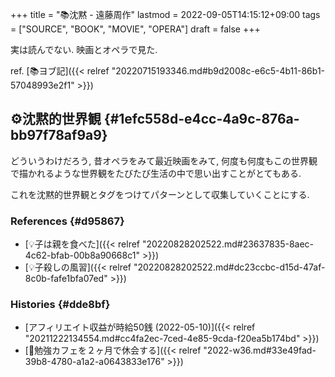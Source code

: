 +++
title = "📚沈黙 - 遠藤周作"
lastmod = 2022-09-05T14:15:12+09:00
tags = ["SOURCE", "BOOK", "MOVIE", "OPERA"]
draft = false
+++

実は読んでない. 映画とオペラで見た.

ref. [📚ヨブ記]({{< relref "20220715193346.md#b9d2008c-e6c5-4b11-86b1-57048993e2f1" >}})


## ⚙沈黙的世界観 {#1efc558d-e4cc-4a9c-876a-bb97f78af9a9}

どういうわけだろう, 昔オペラをみて最近映画をみて, 何度も何度もこの世界観で描かれるような世界観をたびたび生活の中で思い出すことがとてもある.

これを沈黙的世界観とタグをつけてパターンとして収集していくことにする.


### References {#d95867}

-   [💡子は親を食べた]({{< relref "20220828202522.md#23637835-8aec-4c62-bfab-00b8a90668c1" >}})
-   [💡子殺しの風習]({{< relref "20220828202522.md#dc23ccbc-d15d-47af-8c0b-fafe1bfa07ed" >}})


### Histories {#dde8bf}

-   [アフィリエイト収益が時給50銭 (2022-05-10)]({{< relref "20211222134554.md#cc4fa2ec-7ced-4e85-9cda-f20ea5b174bd" >}})
-   [💭勉強カフェを２ヶ月で休会する]({{< relref "2022-w36.md#33e49fad-39b8-4780-a1a2-a0643833e176" >}})
